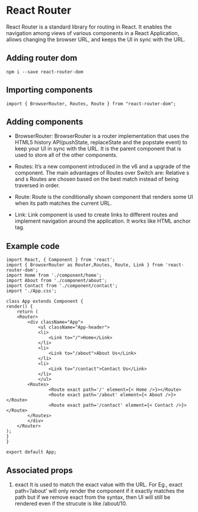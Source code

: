 # React Router
React Router is a standard library for routing in React. It enables the navigation among views of various components in a React Application, allows changing the browser URL, and keeps the UI in sync with the URL.

## Adding router dom
```
npm i --save react-router-dom
```

## Importing components
```
import { BrowserRouter, Routes, Route } from "react-router-dom";
```

## Adding components
- BrowserRouter: BrowserRouter is a router implementation that uses the HTML5 history API(pushState, replaceState and the popstate event) to keep your UI in sync with the URL. It is the parent component that is used to store all of the other components.

- Routes: It’s a new component introduced in the v6 and a upgrade of the component. The main advantages of Routes over Switch are:
Relative s and s
Routes are chosen based on the best match instead of being traversed in order.

- Route: Route is the conditionally shown component that renders some UI when its path matches the current URL.

- Link: Link component is used to create links to different routes and implement navigation around the application. It works like HTML anchor tag.

## Example code
```
import React, { Component } from 'react';
import { BrowserRouter as Router,Routes, Route, Link } from 'react-router-dom';
import Home from './component/home';
import About from './component/about';
import Contact from './component/contact';
import './App.css';

class App extends Component {
render() {
	return (
	<Router>
		<div className="App">
			<ul className="App-header">
			<li>
				<Link to="/">Home</Link>
			</li>
			<li>
				<Link to="/about">About Us</Link>
			</li>
			<li>
				<Link to="/contact">Contact Us</Link>
			</li>
			</ul>
		<Routes>
				<Route exact path='/' element={< Home />}></Route>
				<Route exact path='/about' element={< About />}></Route>
				<Route exact path='/contact' element={< Contact />}></Route>
		</Routes>
		</div>
	</Router>
);
}
}

export default App;
```

## Associated props
1. exact
It is used to match the exact value with the URL. For Eg., exact path=’/about’ will only render the component if it exactly matches the path but if we remove exact from the syntax, then UI will still be rendered even if the strucute is like /about/10.